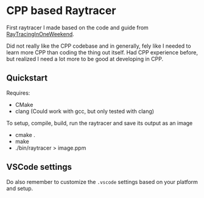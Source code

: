 # CPP based Raytracer

First raytracer I made based on the code and guide from [RayTracingInOneWeekend](https://raytracing.github.io/books/RayTracingInOneWeekend.html).

Did not really like the CPP codebase and in generally, fely like I needed to learn more CPP than coding the thing out itself. Had CPP experience before, but realized I need a lot more to be good at developing in CPP.

## Quickstart

Requires:

- CMake
- clang (Could work with gcc, but only tested with clang)

To setup, compile, build, run the raytracer and save its output as an image

- cmake .
- make
- ./bin/raytracer > image.ppm

## VSCode settings

Do also remember to customize the `.vscode` settings based on your platform and setup.

